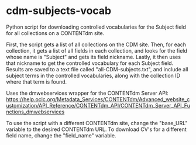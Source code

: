 # cdm-subjects-vocab

Python script for downloading controlled vocabularies for the Subject field for all collections on a CONTENTdm site.

First, the script gets a list of all collections on the CDM site. Then, for each collection, it gets a list of all fields in each collection, and looks for the field whose name is "Subject" and gets its field nickname.  Lastly, it then uses that nickname to get the controlled vocabulary for each Subject field.  Results are saved to a text file called "all-CDM-subjects.txt", and include all subject terms in the controlled vocabularies, along with the collection ID where that term is found.

Uses the dmwebservices wrapper for the CONTENTdm Server API: https://help.oclc.org/Metadata_Services/CONTENTdm/Advanced_website_customization/API_Reference/CONTENTdm_API/CONTENTdm_Server_API_Functions_dmwebservices

To use the script with a different CONTENTdm site, change the "base_URL" variable to the desired CONTENTdm URL.  To download CV's for a different field name, change the "field_name" variable.
